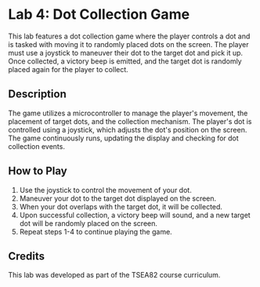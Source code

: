# Lab 4: Dot Collection Game

This lab features a dot collection game where the player controls a dot and is tasked with moving it to randomly placed dots on the screen. The player must use a joystick to maneuver their dot to the target dot and pick it up. Once collected, a victory beep is emitted, and the target dot is randomly placed again for the player to collect.

## Description

The game utilizes a microcontroller to manage the player's movement, the placement of target dots, and the collection mechanism. The player's dot is controlled using a joystick, which adjusts the dot's position on the screen. The game continuously runs, updating the display and checking for dot collection events.

## How to Play

1. Use the joystick to control the movement of your dot.
2. Maneuver your dot to the target dot displayed on the screen.
3. When your dot overlaps with the target dot, it will be collected.
4. Upon successful collection, a victory beep will sound, and a new target dot will be randomly placed on the screen.
5. Repeat steps 1-4 to continue playing the game.

## Credits

This lab was developed as part of the TSEA82 course curriculum.
